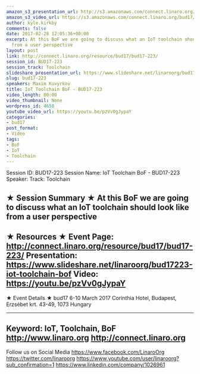 ```yaml
---
amazon_s3_presentation_url: http://s3.amazonaws.com/connect.linaro.org/bud17/Presentations/BUD17-223%20-%20IoT%20Toolchain%20BoF.pdf
amazon_s3_video_url: https://s3.amazonaws.com/connect.linaro.org/bud17/Videos/Tuesday/BUD17-223%20IoT%20Toolchain%20BoF.mp4
author: kyle.kirkby
comments: false
date: 2017-02-28 12:05:36+00:00
excerpt: At this BoF we are going to discuss what an IoT toolchain should look like
  from a user perspective
layout: post
link: http://connect.linaro.org/resource/bud17/bud17-223/
session_id: BUD17-223
session_track: Toolchain
slideshare_presentation_url: https://www.slideshare.net/linaroorg/bud17223-iot-toolchain-bof
slug: bud17-223
speakers: Maxim Kuvyrkov
title: IoT Toolchain BoF - BUD17-223
video_length: 00:00
video_thumbnail: None
wordpress_id: 4658
youtube_video_url: https://youtu.be/pzVv0gJypaY
categories:
- bud17
post_format:
- Video
tags:
- BoF
- IoT
- Toolchain
---
```


Session ID: BUD17-223
Session Name: IoT Toolchain BoF - BUD17-223
Speaker:
Track: Toolchain


★ Session Summary ★
At this BoF we are going to discuss what an IoT toolchain should look like from a user perspective
---------------------------------------------------
★ Resources ★
Event Page: http://connect.linaro.org/resource/bud17/bud17-223/
Presentation: https://www.slideshare.net/linaroorg/bud17223-iot-toolchain-bof
Video: https://youtu.be/pzVv0gJypaY
---------------------------------------------------

★ Event Details ★
bud17
6-10 March 2017
Corinthia Hotel, Budapest,
Erzsébet krt. 43-49,
1073 Hungary

---------------------------------------------------
Keyword: IoT, Toolchain, BoF
http://www.linaro.org
http://connect.linaro.org
---------------------------------------------------
Follow us on Social Media
https://www.facebook.com/LinaroOrg
https://twitter.com/linaroorg
https://www.youtube.com/user/linaroorg?sub_confirmation=1
https://www.linkedin.com/company/1026961
